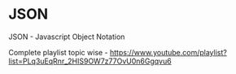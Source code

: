 # JSON
 JSON - Javascript Object Notation
 
 Complete playlist topic wise - https://www.youtube.com/playlist?list=PLq3uEqRnr_2HIS9OW7z77OvU0n6Ggqvu6
 

